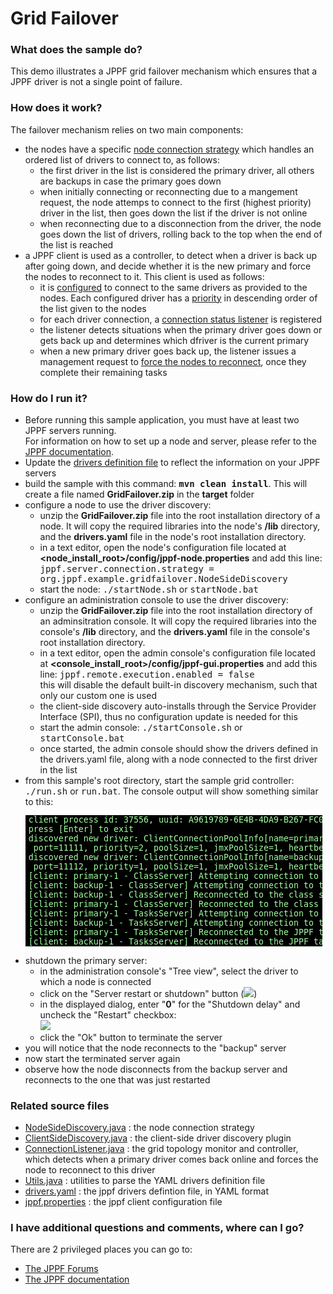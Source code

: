 # Grid Failover

<div style="padding-right: 5px">
<h3>What does the sample do?</h3>
This demo illustrates a JPPF grid failover mechanism which ensures that a JPPF driver is not a single point of failure.

<h3>How does it work?</h3>
The failover mechanism relies on two main components:
<ul class="samplesList">
  <li>the nodes have a specific <a href="https://www.jppf.org/doc/6.3/index.php?title=Defining_the_node_connection_strategy">node connection strategy</a>
  which handles an ordered list of drivers to connect to, as follows:
    <ul class="samplesList">
      <li>the first driver in the list is considered the primary driver, all others are backups in case the primary goes down</li>
      <li>when initially connecting or reconnecting due to a mangement request, the node attemps to connect
      to the first (highest priority) driver in the list, then goes down the list if the driver is not online</li>
      <li>when reconnecting due to a disconnection from the driver, the node goes down the list of drivers,
      rolling back to the top when the end of the list is reached</li>
    </ul>
  </li>
  <li>a JPPF client is used as a controller, to detect when a driver is back up after going down, and decide whether it is the new primary and force the nodes to reconnect to it.
  This client is used as follows:
    <ul class="samplesList">
      <li>it is <a href="https://www.jppf.org/doc/6.3/index.php?title=Client_and_administration_console_configuration#Manual_network_configuration">configured</a>
      to connect to the same drivers as provided to the nodes. Each configured driver has a
      <a href="https://www.jppf.org/doc/6.3/index.php?title=Client_and_administration_console_configuration#Priority">priority</a>
      in descending order of the list given to the nodes</li>
      <li>for each driver connection, a
      <a href="https://www.jppf.org/doc/6.3/index.php?title=Connection_pools#Status_notifications_for_existing_connections">connection status listener</a> is registered </li>
      <li>the listener detects situations when the primary driver goes down or gets back up and determines which dfriver is the current primary</li>
      <li>when a new primary driver goes back up, the listener issues a management request to
      <a href="http://localhost:8880/doc/6.3/index.php?title=Node_management_and_monitoring#Shutting_down.2C_restarting_and_reconnecting_the_node">
      force the nodes to reconnect</a>, once they complete their remaining tasks</li>
    </ul>
  </li>
</ul>

<h3>How do I run it?</h3>
<ul class="samplesList">
  <li>Before running this sample application, you must have at least two JPPF servers running.<br>
  For information on how to set up a node and server, please refer to the <a href="https://www.jppf.org/doc/6.3/index.php?title=Introduction">JPPF documentation</a>.</li>
  <li>Update the <a href="drivers.yaml">drivers definition file</a> to reflect the information on your JPPF servers</li>
  <li>build the sample with this command: <b><tt class="samples">mvn clean install</tt></b>.
  This will create a file named <b>GridFailover.zip</b> in the <b>target</b> folder</li>
  <li>configure a node to use the driver discovery:
    <ul class="samplesList">
      <li>unzip the <b>GridFailover.zip</b> file into the root installation directory of a node. It will copy the required libraries into the node's <b>/lib</b> directory,
      and the <b>drivers.yaml</b> file in the node's root installation directory.</li>
      <li>in a text editor, open the node's configuration file located at <b>&lt;node_install_root&gt;/config/jppf-node.properties</b> and add this line:<br>
        <tt class="samples">jppf.server.connection.strategy = org.jppf.example.gridfailover.NodeSideDiscovery</tt></li>
      <li>start the node: <tt class="samples">./startNode.sh</tt> or <tt class="samples">startNode.bat</tt></li>
    </ul>
  </li>
  <li>configure an administration console to use the driver discovery:
    <ul class="samplesList">
      <li>unzip the <b>GridFailover.zip</b> file into the root installation directory of an adminsitration console. It will copy the required libraries into the console's <b>/lib</b> directory,
      and the <b>drivers.yaml</b> file in the console's root installation directory.</li>
      <li>in a text editor, open the admin console's configuration file located at <b>&lt;console_install_root&gt;/config/jppf-gui.properties</b> and add this line:
        <tt class="samples">jppf.remote.execution.enabled = false</tt><br>
        this will disable the default built-in discovery mechanism, such that only our custom one is used</li>
      <li>the client-side discovery auto-installs through the Service Provider Interface (SPI), thus no configuration update is needed for this</li>
      <li>start the admin console: <tt class="samples">./startConsole.sh</tt> or <tt class="samples">startConsole.bat</tt></li>
      <li>once started, the admin console should show the drivers defined in the drivers.yaml file, along with a node connected to the first driver in the list</li>
    </ul>
  </li>
  <li>from this sample's root directory, start the sample grid controller: <tt class="samples">./run.sh</tt> or <tt class="samples">run.bat</tt>.
  The console output will show something similar to this:
<pre class="samples" style="text-align: left; padding-left: 5px; font-size: 0.95em; color: #A0FFA0; background-color: black">
client process id: 37556, uuid: A9619789-6E4B-4DA9-B267-FC014A811275
press [Enter] to exit
discovered new driver: ClientConnectionPoolInfo[name=primary, secure=false, host=localhost,
 port=11111, priority=2, poolSize=1, jmxPoolSize=1, heartbeatEnabled=false, maxJobs=2147483647]
discovered new driver: ClientConnectionPoolInfo[name=backup, secure=false, host=localhost,
 port=11112, priority=1, poolSize=1, jmxPoolSize=1, heartbeatEnabled=false, maxJobs=2147483647]
[client: primary-1 - ClassServer] Attempting connection to the class server at localhost:11111
[client: backup-1 - ClassServer] Attempting connection to the class server at localhost:11112
[client: backup-1 - ClassServer] Reconnected to the class server
[client: primary-1 - ClassServer] Reconnected to the class server
[client: primary-1 - TasksServer] Attempting connection to the task server at localhost:11111
[client: backup-1 - TasksServer] Attempting connection to the task server at localhost:11112
[client: primary-1 - TasksServer] Reconnected to the JPPF task server
[client: backup-1 - TasksServer] Reconnected to the JPPF task server
</pre>
  <li>shutdown the primary server:
    <ul class="samplesList">
      <li>in the administration console's "Tree view", select the driver to which a node is connected</li>
      <li>click on the "Server restart or shutdown" button (<img src="data/server_restart.gif"/>)</li>
      <li>in the displayed dialog, enter "<b>0</b>" for the "Shutdown delay" and uncheck the "Restart" checkbox:<br>
      <img src="data/server_shutdown_dialog.png"/></li>
      <li>click the "Ok" button to terminate the server</li>
    </ul>
  </li>
  <li>you will notice that the node reconnects to the "backup" server</li>
  <li>now start the terminated server again</li>
  <li>observe how the node disconnects from the backup server and reconnects to the one that was just restarted</li>
</ul>

<h3>Related source files</h3>
<ul class="samplesList">
  <li><a href="src/main/java/org/jppf/example/gridfailover/NodeSideDiscovery.java">NodeSideDiscovery.java</a> : the node connection strategy</li>
  <li><a href="src/main/java/org/jppf/example/gridfailover/ClientSideDiscovery.java">ClientSideDiscovery.java</a> : the client-side driver discovery plugin</li>
  <li><a href="src/main/java/org/jppf/example/gridfailover/ConnectionListener.java">ConnectionListener.java</a> : the grid topology monitor and controller, which detects when
    a primary driver comes back online and forces the node to reconnect to this driver</li>
  <li><a href="src/main/java/org/jppf/example/gridfailover/Utils.java">Utils.java</a> : utilities to parse the YAML drivers definition file</li>
  <li><a href="drivers.yaml">drivers.yaml</a> : the jppf drivers defintion file, in YAML format</li>
  <li><a href="config/jppf.properties">jppf.properties</a> : the jppf client configuration file</li>
</ul>

<h3>I have additional questions and comments, where can I go?</h3>
<p>There are 2 privileged places you can go to:
<ul class="samplesList">
  <li><a href="https://www.jppf.org/forums">The JPPF Forums</a></li>
  <li><a href="https://www.jppf.org/doc/6.3/">The JPPF documentation</a></li>
</ul>
</div>

